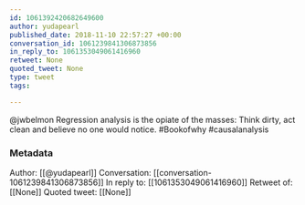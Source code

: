 ```yaml
---
id: 1061392420682649600
author: yudapearl
published_date: 2018-11-10 22:57:27 +00:00
conversation_id: 1061239841306873856
in_reply_to: 1061353049061416960
retweet: None
quoted_tweet: None
type: tweet
tags:

---
```


@jwbelmon Regression analysis is the opiate of the masses: Think dirty, act clean and believe no one would notice. #Bookofwhy #causalanalysis

### Metadata

Author: [[@yudapearl]]
Conversation: [[conversation-1061239841306873856]]
In reply to: [[1061353049061416960]]
Retweet of: [[None]]
Quoted tweet: [[None]]
